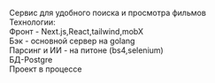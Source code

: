 Сервис для удобного поиска и просмотра фильмов <br>
Технологии:<br>
Фронт - Next.js,React,tailwind,mobX<br>
Бэк - основной сервер на golang<br>
Парсинг и ИИ - на питоне (bs4,selenium)<br>
БД-Postgre<br>
Проект в процессе<br>
